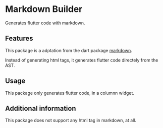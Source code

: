 # Markdown Builder

Generates flutter code with markdown.

## Features

This package is a adptation from the dart package [markdown](https://pub.dev/packages/markdown).

Instead of generating html tags, it generates flutter code directely from the AST.

## Usage

This package only generates flutter code, in a columnn widget.

## Additional information

This package does not support any html tag in markdown, at all.
